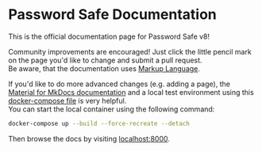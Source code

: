 # Password Safe Documentation

This is the official documentation page for Password Safe v8!  
  
Community improvements are encouraged! Just click the little pencil mark on the page you'd like to change and submit a pull request.  
Be aware, that the documentation uses [Markup Language](https://www.markdownguide.org/getting-started/).

If you'd like to do more advanced changes (e.g. adding a page), the [Material for MkDocs documentation](https://squidfunk.github.io/mkdocs-material/getting-started/) and a local test environment using this [docker-compose file](docker-compose.yml) is very helpful.  
You can start the local container using the following command:

``` bash
docker-compose up --build --force-recreate --detach
```

Then browse the docs by visiting [localhost:8000](http://localhost:8000).
